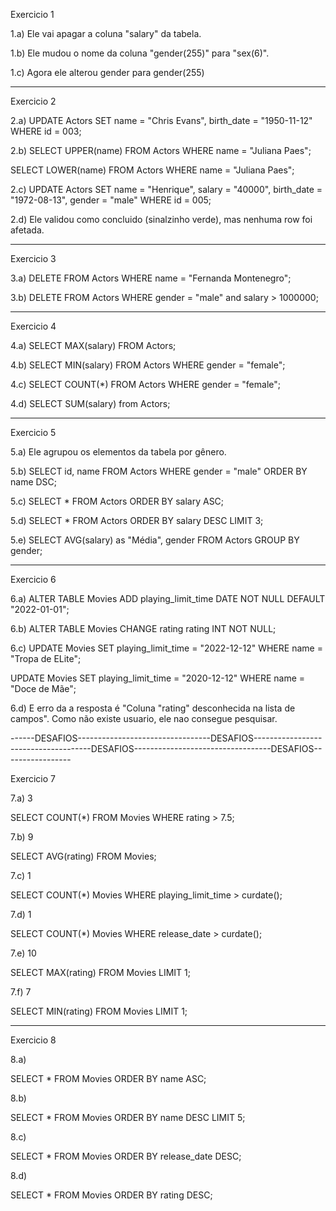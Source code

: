 Exercicio 1

1.a) Ele vai apagar a coluna "salary" da tabela.

1.b) Ele mudou o nome da coluna "gender(255)" para "sex(6)".

1.c) Agora ele alterou gender para gender(255)

---------------------------------------------------------------------------------------------------------------------------------------------------------------

Exercicio 2

2.a) 
UPDATE Actors
SET name =  "Chris Evans", birth_date = "1950-11-12"
WHERE id = 003;

2.b)
SELECT UPPER(name) FROM Actors
WHERE name = "Juliana Paes";

SELECT LOWER(name) FROM Actors
WHERE name  = "Juliana Paes";

2.c)
UPDATE Actors
SET name = "Henrique", salary = "40000", birth_date = "1972-08-13", gender = "male"
WHERE id = 005;

2.d) Ele validou como concluido (sinalzinho verde), mas nenhuma row foi afetada.

---------------------------------------------------------------------------------------------------------------------------------------------------------------

Exercicio 3

3.a) 
DELETE FROM Actors
WHERE name = "Fernanda Montenegro";

3.b)
DELETE FROM Actors
WHERE gender = "male" and salary > 1000000;

---------------------------------------------------------------------------------------------------------------------------------------------------------------

Exercicio 4

4.a) 
SELECT MAX(salary) FROM Actors;

4.b) 
SELECT MIN(salary) FROM Actors
WHERE gender = "female";

4.c)
SELECT COUNT(*) FROM Actors
WHERE gender = "female";

4.d)
SELECT SUM(salary) from Actors;

---------------------------------------------------------------------------------------------------------------------------------------------------------------

Exercicio 5

5.a) Ele agrupou os elementos da tabela por gênero.

5.b)
SELECT id, name FROM Actors
WHERE gender = "male"
ORDER BY name DSC;

5.c)
SELECT * FROM Actors
ORDER BY salary ASC;

5.d) 
SELECT * FROM Actors
ORDER BY salary DESC
LIMIT 3;

5.e)
SELECT AVG(salary) as "Média", gender
FROM Actors
GROUP BY gender; 

---------------------------------------------------------------------------------------------------------------------------------------------------------------

Exercicio 6

6.a)
ALTER TABLE Movies
ADD playing_limit_time DATE NOT NULL 
DEFAULT "2022-01-01";

6.b) 
ALTER TABLE Movies
CHANGE rating rating INT NOT NULL;

6.c) 
UPDATE Movies
SET playing_limit_time = "2022-12-12"
WHERE name = "Tropa de ELite";

UPDATE Movies
SET playing_limit_time = "2020-12-12"
WHERE name = "Doce de Mãe";

6.d) E erro da a resposta é "Coluna "rating" desconhecida na lista de campos". Como não existe usuario, ele nao consegue pesquisar.

------DESAFIOS---------------------------------DESAFIOS-------------------------------------DESAFIOS----------------------------------DESAFIOS-----------------

Exercicio 7

7.a) 3

SELECT COUNT(*) FROM Movies
WHERE rating > 7.5;

7.b) 9

SELECT AVG(rating) FROM Movies;

7.c) 1

SELECT COUNT(*) Movies
WHERE playing_limit_time > curdate();

7.d) 1

SELECT COUNT(*) Movies 
WHERE release_date > curdate();

7.e) 10

SELECT MAX(rating) FROM Movies
LIMIT 1;

7.f) 7

SELECT MIN(rating) FROM Movies
LIMIT 1;

---------------------------------------------------------------------------------------------------------------------------------------------------------------

Exercicio 8

8.a)

SELECT * FROM Movies 
ORDER BY name ASC;

8.b)

SELECT * FROM Movies 
ORDER BY name DESC
LIMIT 5;

8.c)

SELECT * FROM Movies
ORDER BY release_date DESC;

8.d)

SELECT * FROM Movies
ORDER BY rating DESC;